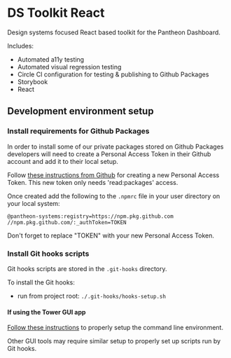 # DS Toolkit React

Design systems focused React based toolkit for the Pantheon Dashboard.

Includes:

- Automated a11y testing
- Automated visual regression testing
- Circle CI configuration for testing & publishing to Github Packages
- Storybook
- React

## Development environment setup

### Install requirements for Github Packages

In order to install some of our private packages stored on Github Packages developers will need to create a Personal Access Token in their Github account and add it to their local setup.

Follow [these instructions from Github](https://docs.github.com/en/authentication/keeping-your-account-and-data-secure/creating-a-personal-access-token) for creating a new Personal Access Token. This new token only needs 'read:packages' access.

Once created add the following to the `.npmrc` file in your user directory on your local system:

```
@pantheon-systems:registry=https://npm.pkg.github.com
//npm.pkg.github.com/:_authToken=TOKEN
```

Don't forget to replace "TOKEN" with your new Personal Access Token.

### Install Git hooks scripts

Git hooks scripts are stored in the `.git-hooks` directory.

To install the Git hooks:

- run from project root: `./.git-hooks/hooks-setup.sh`

#### If using the Tower GUI app

[Follow these instructions](https://www.git-tower.com/help/guides/integration/environment/mac) to properly setup the command line environment.

Other GUI tools may require similar setup to properly set up scripts run by Git hooks.
